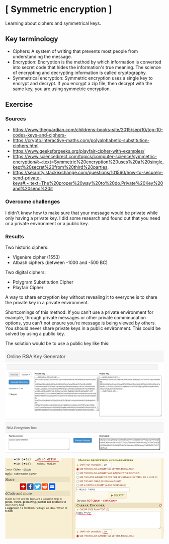 # [ Symmetric encryption ]
Learning about ciphers and symmetrical keys.

## Key terminology
- Ciphers: A system of writing that prevents most people from understanding the message.
- Encryption: Encryption is the method by which information is converted into secret code that hides the information's true meaning. The science of encrypting and decrypting information is called cryptography.
- Symmetrical encryption: Symmetric encryption uses a single key to encrypt and decrypt. If you encrypt a zip file, then decrypt with the same key, you are using symmetric encryption.

## Exercise
### Sources
- https://www.theguardian.com/childrens-books-site/2015/sep/10/top-10-codes-keys-and-ciphers- 
- https://crypto.interactive-maths.com/polyalphabetic-substitution-ciphers.html
- https://www.geeksforgeeks.org/playfair-cipher-with-examples/
- https://www.sciencedirect.com/topics/computer-science/symmetric-encryption#:~:text=Symmetric%20encryption%20uses%20a%20single,kept%20secret%20from%20third%20parties.
- https://security.stackexchange.com/questions/101560/how-to-securely-send-private-keys#:~:text=The%20proper%20way%20to%20do,Private%20Key%20and%20send%20it

### Overcome challenges
I didn't knew how to make sure that your message would be private while only having a private key. I did some research and found out that you need or a private environment or a public key.

### Results

Two historic ciphers:
- Vigenère cipher (1553)
- Atbash ciphers (between -1000 and -500 BC)

Two digital ciphers:
- Polygram Substitution Cipher
- Playfair Cipher

A way to share encryption key without revealing it to everyone is to share the private key in a private environment. 

Shortcomings of this method:
If you can't use a private environment for example, through private messages or other private comminucation options, you can't not ensure you're message is being viewed by others. You should never share private keys in a public environment. This could be solved by using a public key.

The solution would be to use a public key like this:

![](./../../../00_includes/SEC04_screenshot_caesar_keygen.png)

![](./../../../00_includes/SEC04_screenshot_caesar.png)
